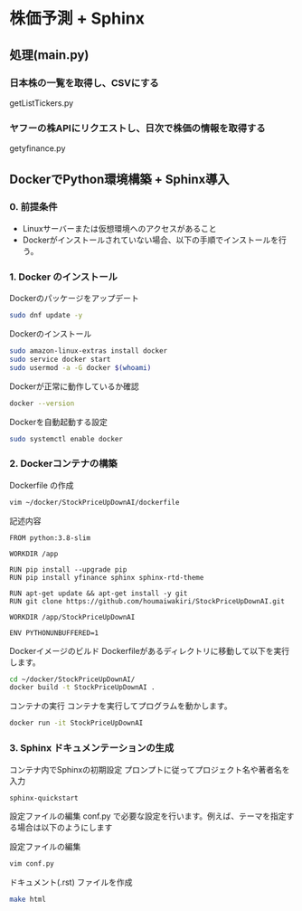 # 株価予測 + Sphinx

## 処理(main.py)

### 日本株の一覧を取得し、CSVにする

getListTickers.py

### ヤフーの株APIにリクエストし、日次で株価の情報を取得する

getyfinance.py

## DockerでPython環境構築 + Sphinx導入

### 0. 前提条件

- Linuxサーバーまたは仮想環境へのアクセスがあること
- Dockerがインストールされていない場合、以下の手順でインストールを行う。

### 1. Docker のインストール

  Dockerのパッケージをアップデート

  ```bash
  sudo dnf update -y
  ```

  Dockerのインストール

  ```bash
  sudo amazon-linux-extras install docker
  sudo service docker start
  sudo usermod -a -G docker $(whoami)
  ```

  Dockerが正常に動作しているか確認

  ```bash
  docker --version
  ```

  Dockerを自動起動する設定

  ```bash
  sudo systemctl enable docker
  ```

### 2. Dockerコンテナの構築

  Dockerfile の作成

  ```bash
  vim ~/docker/StockPriceUpDownAI/dockerfile
  ```

  記述内容

  ```shell
  FROM python:3.8-slim

  WORKDIR /app

  RUN pip install --upgrade pip
  RUN pip install yfinance sphinx sphinx-rtd-theme

  RUN apt-get update && apt-get install -y git
  RUN git clone https://github.com/houmaiwakiri/StockPriceUpDownAI.git

  WORKDIR /app/StockPriceUpDownAI

  ENV PYTHONUNBUFFERED=1
  ```

  Dockerイメージのビルド Dockerfileがあるディレクトリに移動して以下を実行します。

  ```bash
  cd ~/docker/StockPriceUpDownAI/
  docker build -t StockPriceUpDownAI .
  ```

コンテナの実行 コンテナを実行してプログラムを動かします。

  ```bash
  docker run -it StockPriceUpDownAI
  ```

### 3. Sphinx ドキュメンテーションの生成

コンテナ内でSphinxの初期設定
プロンプトに従ってプロジェクト名や著者名を入力

  ```bash
  sphinx-quickstart
  ```

設定ファイルの編集 conf.py で必要な設定を行います。例えば、テーマを指定する場合は以下のようにします

設定ファイルの編集

  ```bash
  vim conf.py
  ```

ドキュメント(.rst) ファイルを作成

  ```bash
  make html
  ```
